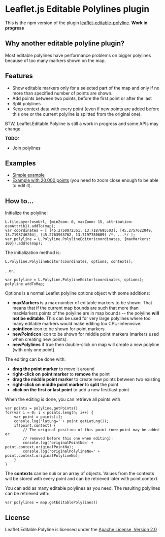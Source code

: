 # Leaflet.js Editable Polylines plugin
This is the npm version of the plugin <a href="https://github.com/tkrajina/leaflet-editable-polyline">leaflet-editable-polyline</a>.
**Work in progress**

## Why another editable polyline plugin?

Most editable polylines have performance problems on bigger polylines because of too many markers shown on the map.

## Features

 * Show editable markers only for a selected part of the map and only if no more than specified number of points are shown.
 * Add points between two points, before the first point or after the last
 * Split polylines
 * Keep context data with every point (even if new points are added before this one or the current polyline is splitted from the original one).

BTW, Leaflet.Editable.Polyline is still a work in progress and some APIs may change.

**TODO:**

 * Join polylines

## Examples

 * [Simple example](http://tkrajina.github.io/leaflet-editable-polyline/example1.html)
 * [Example with 20,000 points](http://tkrajina.github.io/leaflet-editable-polyline/example2.html) (you need to zoom close enough to be able to edit it).

## How to...

Initialize the polyline:

    L.tileLayer(osmUrl, {minZoom: 0, maxZoom: 15, attribution: osmAttrib}).addTo(map);
    var coordinates = [ [45.2750072361, 13.7187695503], [45.2757622049, 13.7198746204], [45.2763963762, 13.7197780609] /*, ...*/ ];
    var polyline = L.Polyline.PolylineEditor(coordinates, {maxMarkers: 100}).addTo(map);

The initialization method is:

    L.Polyline.PolylineEditor(coordinates, options, contexts);

...or...

    var polyline = L.Polyline.PolylineEditor(coordinates, options);
    polyline.addToMap;

Options is a normal Leaflet polyline options object with some additions:

 * **maxMarkers** is a max number of editable markers to be shown. That means that if the current map bounds are such that more than maxMarkers points of the polyline are in map bounds -- the polyline **will not be editable**. This can be used for very large polylines where too many editable markers would make editing too CPU-intennsive.
 * **pointIcon** icon to be shown for point markers.
 * **newPointIcon** icon to be shown for middle point markers (markers used when creating new points).
 * **newPolylines** if true then double-click on map will create a new polyline (with only one point).

The editing can be done with:

 * **drag the point marker** to move it around
 * **right-click on point marker** to __remove__ the point
 * **drag the middle point marker** to create new points between two existing
 * **right-click on middle point marker** to __split__ the point
 * **click on the first or last point** to add a new first/last point

When the editing is done, you can retrieve all points with:

    var points = polyline.getPoints()
    for(var i = 0; i < points.length; i++) {
        var point = points[i];
        console.log('latLng=' + point.getLatLng());
        if(point.context) {
            // The original position of this point (new point may be added or 
            // removed before this one when editing):
            console.log('originalPointNo=' + point.context.originalPointNo);
            console.log('originalPolylineNo=' + point.context.originalPolylineNo);
        }
    }

The **contexts** can be *null* or an array of objects.
Values from the contexts will be stored with every point and can be retrieved later with point.context.

You can add as many editable polylines as you need. 
The resulting polylines can be retrieved with:

    var polylines = map.getEditablePolylines()

## License

Leaflet.Editable.Polyline is licensed under the [Apache License, Version 2.0](http://www.apache.org/licenses/LICENSE-2.0)


